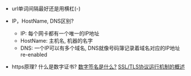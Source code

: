 - url单词间隔最好还是用横杠(-)

- IP，HostName, DNS区别?
  - IP: 每个网卡都有一个唯一的IP地址
  - HostName: 主机名, 机器的名字
  - DNS: 一个IP可以有多个域名, DNS就像号码簿记录着域名对应的IP地址 re-enabled
  
- https原理? 什么是数字证书?
  [数字签名是什么?](http://www.ruanyifeng.com/blog/2011/08/what_is_a_digital_signature.html)
  [SSL/TLS协议运行机制的概述](http://www.ruanyifeng.com/blog/2014/02/ssl_tls.html)
  